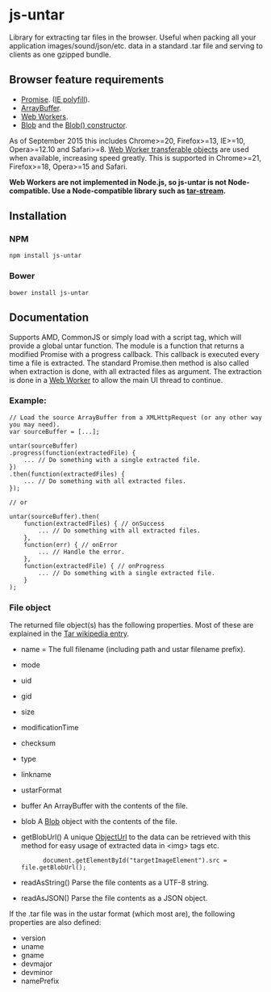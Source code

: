 # js-untar
Library for extracting tar files in the browser. 
Useful when packing all your application images/sound/json/etc. data in a standard .tar file and serving to clients as one gzipped bundle.

## Browser feature requirements
* [Promise](https://developer.mozilla.org/en-US/docs/Web/JavaScript/Reference/Global_Objects/Promise). ([IE polyfill](https://www.npmjs.com/package/promise)).
* [ArrayBuffer](https://developer.mozilla.org/en-US/docs/Web/JavaScript/Reference/Global_Objects/ArrayBuffer).
* [Web Workers](https://developer.mozilla.org/en-US/docs/Web/API/Web_Workers_API).
* [Blob](https://developer.mozilla.org/en-US/docs/Web/API/Blob) and the [Blob() constructor](https://developer.mozilla.org/en-US/docs/Web/API/Blob/Blob).

As of September 2015 this includes Chrome>=20, Firefox>=13, IE>=10, Opera>=12.10 and Safari>=8. 
[Web Worker transferable objects](https://developer.mozilla.org/en-US/docs/Web/API/Worker/postMessage) are used when available, increasing speed greatly. This is supported in Chrome>=21, Firefox>=18, Opera>=15 and Safari. 

**Web Workers are not implemented in Node.js, so js-untar is not Node-compatible. Use a Node-compatible library such as [tar-stream](https://www.npmjs.com/package/tar-stream).**

## Installation
### NPM
	npm install js-untar
### Bower
	bower install js-untar

## Documentation
Supports AMD, CommonJS or simply load with a script tag, which will provide a global untar function. 
The module is a function that returns a modified Promise with a progress callback.
This callback is executed every time a file is extracted. 
The standard Promise.then method is also called when extraction is done, with all extracted files as argument. 
The extraction is done in a [Web Worker](https://developer.mozilla.org/en-US/docs/Web/API/Web_Workers_API) to allow the main UI thread to continue.

### Example:

	// Load the source ArrayBuffer from a XMLHttpRequest (or any other way you may need).
	var sourceBuffer = [...];
	
	untar(sourceBuffer)
	.progress(function(extractedFile) {
		... // Do something with a single extracted file.
	})
	.then(function(extractedFiles) {
		... // Do something with all extracted files.
	});

	// or

	untar(sourceBuffer).then(
		function(extractedFiles) { // onSuccess
			... // Do something with all extracted files.
		},
		function(err) { // onError
			... // Handle the error.
		},
		function(extractedFile) { // onProgress
			... // Do something with a single extracted file.
		}
	);

### File object
The returned file object(s) has the following properties. Most of these are explained in the [Tar wikipedia entry](https://en.wikipedia.org/wiki/Tar_(computing)#File_format).

* name = The full filename (including path and ustar filename prefix).
* mode
* uid
* gid
* size
* modificationTime
* checksum
* type
* linkname
* ustarFormat
* buffer An ArrayBuffer with the contents of the file.
* blob A [Blob](https://developer.mozilla.org/en-US/docs/Web/API/Blob) object with the contents of the file.
* getBlobUrl() 
  A unique [ObjectUrl](https://developer.mozilla.org/en-US/docs/Web/API/URL/createObjectURL) to the data can be retrieved with this method for easy usage of extracted data in &lt;img&gt; tags etc. 
  
  			document.getElementById("targetImageElement").src = file.getBlobUrl();
* readAsString()
	Parse the file contents as a UTF-8 string.
* readAsJSON()
	Parse the file contents as a JSON object.

If the .tar file was in the ustar format (which most are), the following properties are also defined:

* version
* uname
* gname
* devmajor
* devminor
* namePrefix
